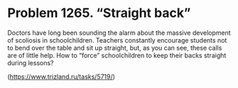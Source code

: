 # Problem 1265. “Straight back”

Doctors have long been sounding the alarm about the massive development of scoliosis in schoolchildren. Teachers constantly encourage students not to bend over the table and sit up straight, but, as you can see, these calls are of little help. How to “force” schoolchildren to keep their backs straight during lessons?

(https://www.trizland.ru/tasks/5719/)